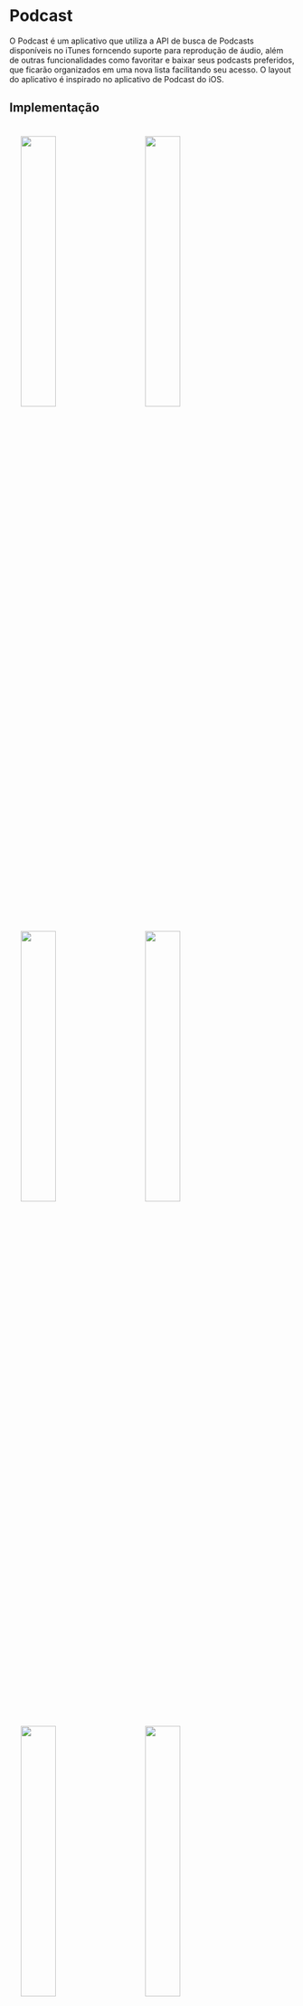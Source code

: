 # Podcast

O Podcast é um aplicativo que utiliza a API de busca de Podcasts disponíveis no iTunes forncendo suporte para reprodução de áudio, além de outras funcionalidades como favoritar e baixar seus podcasts preferidos, que ficarão organizados em uma nova lista facilitando seu acesso. O layout do aplicativo é inspirado no aplicativo de Podcast do iOS.

## Implementação

<p float="left">
<img height="35%" width="35%" vspace="20" hspace="20" src="(https://user-images.githubusercontent.com/12848020/43496864-fac9533a-9515-11e8-92e7-b02bb3ff7043.png" />
<img height="35%" width="35%" vspace="20" hspace="20" src="(https://user-images.githubusercontent.com/12848020/43496865-faf6a39e-9515-11e8-81c5-72be014aa1aa.png" />
<img height="35%" width="35%" vspace="20" hspace="20" src="https://user-images.githubusercontent.com/12848020/43496866-fb20d6fa-9515-11e8-9680-d1280f33a83a.png" />
<img height="35%" width="35%" vspace="20" hspace="20" src="https://user-images.githubusercontent.com/12848020/43496867-fb45627c-9515-11e8-989a-fb65193d81da.png" />
<img height="35%" width="35%" vspace="20" hspace="20" src="https://user-images.githubusercontent.com/12848020/43496868-fb6975f4-9515-11e8-9c5a-2fdd7263594c.png" />
<img height="35%" width="35%" vspace="20" hspace="20" src="https://user-images.githubusercontent.com/12848020/43496869-fb9485c8-9515-11e8-9ea5-51bf116b091f.png" />
<img height="35%" width="35%" vspace="20" hspace="20" src="https://user-images.githubusercontent.com/12848020/43497020-accc0e38-9516-11e8-8e61-33605374e36d.png" />
<img height="35%" width="35%" vspace="20" hspace="20" src="https://user-images.githubusercontent.com/12848020/43497095-f33d0886-9516-11e8-97bb-e6ad664525ad.png" />
 

 

## Arquitetura do Projeto
 - MVC
 - Utiliza View Code e o Interface Builder para construção das telas

## Requisitos
- Xcode 9.2
- Swift 4.0
- CocoaPods

## Dependencias Usadas (Podfile):
  - Alamofire
  - SDWebImage
  - FeedKit
